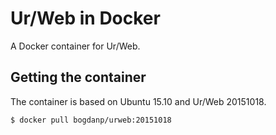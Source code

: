 # Ur/Web in Docker

A Docker container for Ur/Web.

## Getting the container

The container is based on Ubuntu 15.10 and Ur/Web 20151018.

```sh
$ docker pull bogdanp/urweb:20151018
```
